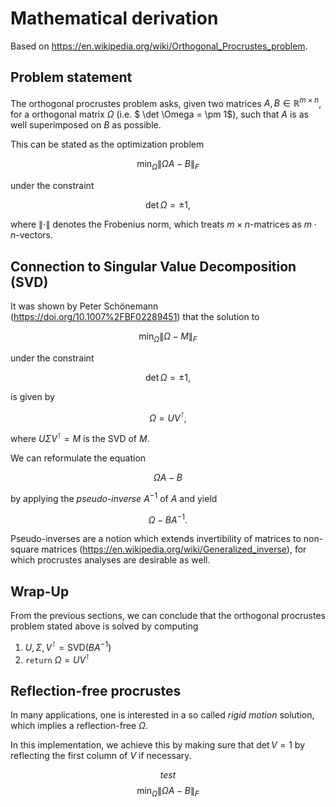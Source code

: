 # Mathematical derivation
Based on https://en.wikipedia.org/wiki/Orthogonal_Procrustes_problem.

## Problem statement
The orthogonal procrustes problem asks, given two matrices $A, B \in \mathbb{R}^{m \times n}$, 
for a orthogonal matrix $\Omega$ (i.e. $ \det \Omega = \pm 1$), such that $A$ is as well superimposed on $B$ as 
possible.

This can be stated as the optimization problem

$$ \min_\Omega \| \Omega A - B \|_F $$

under the constraint

$$ \det \Omega = \pm1, $$

where $\| \cdot \|$ denotes the Frobenius norm, which treats $m \times n$-matrices as $m \cdot n$-vectors.

## Connection to Singular Value Decomposition (SVD)
It was shown by Peter Schönemann (https://doi.org/10.1007%2FBF02289451) that the solution to

$$ \min_\Omega \| \Omega - M \|_F $$

under the constraint

$$ \det \Omega = \pm1, $$

is given by

$$ \Omega = UV^\intercal,$$

where $U\Sigma V^\intercal = M$ is the SVD of $M$.

We can reformulate the equation 

$$\Omega A -B$$ 

by applying  the *pseudo-inverse* $A^{-1}$  of $A$ and yield

$$ \Omega - BA^{-1}.$$ 

Pseudo-inverses are a notion which extends invertibility of 
matrices to non-square matrices (https://en.wikipedia.org/wiki/Generalized_inverse), for which procrustes analyses are desirable as well.

## Wrap-Up
From the previous sections, we can conclude that the orthogonal procrustes problem stated above is solved by computing
1. $U, \Sigma, V^\intercal = \mathrm {SVD}(BA^{-1})$
2. `return` $\Omega = UV^\intercal$

## Reflection-free procrustes
In many applications, one is interested in a so called *rigid motion* solution, which implies a reflection-free
$\Omega$.

In this implementation, we achieve this by making sure that $\det V=1$ by reflecting the first column of $V$ if necessary.


$$ test $$
$$ \min_\Omega \| \Omega A - B \|_F $$
